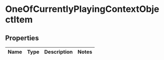 # OneOfCurrentlyPlayingContextObjectItem

## Properties
Name | Type | Description | Notes
------------ | ------------- | ------------- | -------------
